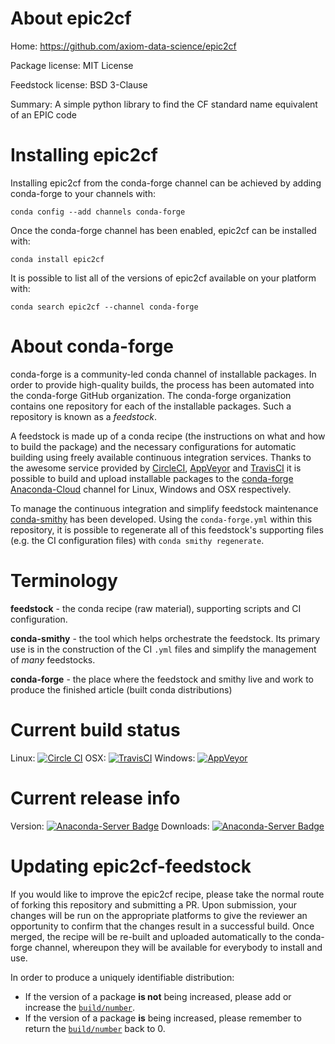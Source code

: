 About epic2cf
=============

Home: https://github.com/axiom-data-science/epic2cf

Package license: MIT License

Feedstock license: BSD 3-Clause

Summary: A simple python library to find the CF standard name equivalent of an EPIC code



Installing epic2cf
==================

Installing epic2cf from the conda-forge channel can be achieved by adding conda-forge to your channels with:

```
conda config --add channels conda-forge
```

Once the conda-forge channel has been enabled, epic2cf can be installed with:

```
conda install epic2cf
```

It is possible to list all of the versions of epic2cf available on your platform with:

```
conda search epic2cf --channel conda-forge
```


About conda-forge
=================

conda-forge is a community-led conda channel of installable packages.
In order to provide high-quality builds, the process has been automated into the
conda-forge GitHub organization. The conda-forge organization contains one repository 
for each of the installable packages. Such a repository is known as a *feedstock*.

A feedstock is made up of a conda recipe (the instructions on what and how to build
the package) and the necessary configurations for automatic building using freely
available continuous integration services. Thanks to the awesome service provided by
[CircleCI](https://circleci.com/), [AppVeyor](http://www.appveyor.com/)
and [TravisCI](https://travis-ci.org/) it is possible to build and upload installable
packages to the [conda-forge](https://anaconda.org/conda-forge)
[Anaconda-Cloud](http://docs.anaconda.org/) channel for Linux, Windows and OSX respectively.

To manage the continuous integration and simplify feedstock maintenance
[conda-smithy](http://github.com/conda-forge/conda-smithy) has been developed.
Using the ``conda-forge.yml`` within this repository, it is possible to regenerate all of
this feedstock's supporting files (e.g. the CI configuration files) with ``conda smithy regenerate``.


Terminology
===========

**feedstock** - the conda recipe (raw material), supporting scripts and CI configuration.

**conda-smithy** - the tool which helps orchestrate the feedstock.
                   Its primary use is in the construction of the CI ``.yml`` files
                   and simplify the management of *many* feedstocks.

**conda-forge** - the place where the feedstock and smithy live and work to
                  produce the finished article (built conda distributions)

Current build status
====================

Linux: [![Circle CI](https://circleci.com/gh/conda-forge/epic2cf-feedstock.svg?style=svg)](https://circleci.com/gh/conda-forge/epic2cf-feedstock)
OSX: [![TravisCI](https://travis-ci.org/conda-forge/epic2cf-feedstock.svg?branch=master)](https://travis-ci.org/conda-forge/epic2cf-feedstock) 
Windows: [![AppVeyor](https://ci.appveyor.com/api/projects/status/github/conda-forge/epic2cf-feedstock?svg=True)](https://ci.appveyor.com/project/conda-forge/epic2cf-feedstock/branch/master)

Current release info
====================
Version: [![Anaconda-Server Badge](https://anaconda.org/conda-forge/epic2cf/badges/version.svg)](https://anaconda.org/conda-forge/epic2cf)
Downloads: [![Anaconda-Server Badge](https://anaconda.org/conda-forge/epic2cf/badges/downloads.svg)](https://anaconda.org/conda-forge/epic2cf)


Updating epic2cf-feedstock
==========================

If you would like to improve the epic2cf recipe, please take the normal
route of forking this repository and submitting a PR. Upon submission, your changes will
be run on the appropriate platforms to give the reviewer an opportunity to confirm that the
changes result in a successful build. Once merged, the recipe will be re-built and uploaded
automatically to the conda-forge channel, whereupon they will be available for everybody to
install and use.

In order to produce a uniquely identifiable distribution:
 * If the version of a package **is not** being increased, please add or increase
   the [``build/number``](http://conda.pydata.org/docs/building/meta-yaml.html#build-number-and-string). 
 * If the version of a package **is** being increased, please remember to return
   the [``build/number``](http://conda.pydata.org/docs/building/meta-yaml.html#build-number-and-string)
   back to 0.
